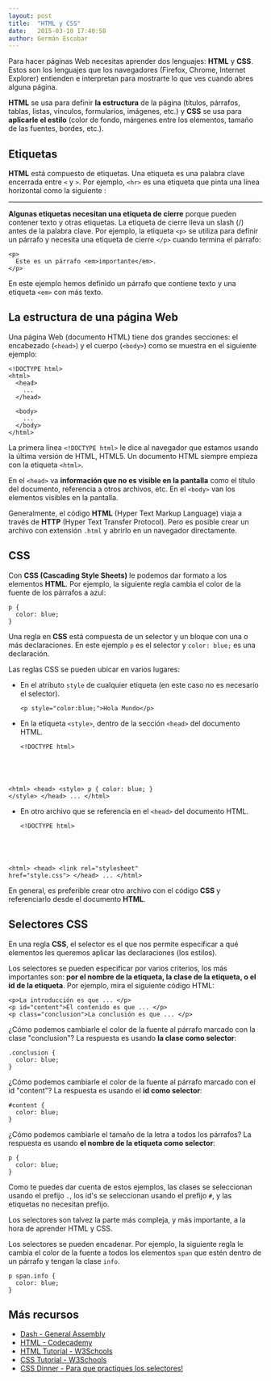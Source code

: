 ```yaml
---
layout: post
title:  "HTML y CSS"
date:   2015-03-10 17:40:58
author: Germán Escobar
---
```


Para hacer páginas Web necesitas aprender dos lenguajes: **HTML** y **CSS**. Estos son los lenguajes que los navegadores (Firefox, Chrome, Internet Explorer) entienden e interpretan para mostrarte lo que ves cuando abres alguna página.

**HTML** se usa para definir **la estructura** de la página (títulos, párrafos, tablas, listas, vínculos, formularios, imágenes, etc.) y **CSS** se usa para **aplicarle el estilo** (color de fondo, márgenes entre los elementos, tamaño de las fuentes, bordes, etc.).

## Etiquetas

**HTML** está compuesto de etiquetas. Una etiqueta es una palabra clave encerrada entre `<` y `>`.  Por ejemplo, `<hr>` es una etiqueta que pinta una línea horizontal como la siguiente :

<hr>

**Algunas etiquetas necesitan una etiqueta de cierre** porque pueden contener texto y otras etiquetas. La etiqueta de cierre lleva un slash (/) antes de la palabra clave. Por ejemplo, la etiqueta `<p>` se utiliza para definir un párrafo y necesita una etiqueta de cierre `</p>` cuando termina el párrafo:

<pre><code class="overflow html">&lt;p&gt;
  Este es un p&#225;rrafo &lt;em&gt;importante&lt;/em&gt;.
&lt;/p&gt;</code></pre>

En este ejemplo hemos definido un párrafo que contiene texto y una etiqueta `<em>` con más texto.

## La estructura de una página Web

Una página Web (documento HTML) tiene dos grandes secciones: el encabezado (`<head>`) y el cuerpo (`<body>`) como se muestra en el siguiente ejemplo:

<pre><code class="overflow html">&lt;!DOCTYPE html&gt;
&lt;html&gt;
  &lt;head&gt;
    ...
  &lt;/head&gt;

  &lt;body&gt;
    ...
  &lt;/body&gt;
&lt;/html&gt;</code></pre>

La primera línea `<!DOCTYPE html>` le dice al navegador que estamos usando la última versión de HTML, HTML5. Un documento HTML siempre empieza con la etiqueta `<html>`.

En el `<head>` va **información que no es visible en la pantalla** como el título del documento, referencia a otros archivos, etc.  En el `<body>` van los elementos visibles en la pantalla.

<div class="well">
Generalmente, el código <strong>HTML</strong> (Hyper Text Markup Language) viaja a través de <strong>HTTP</strong> (Hyper Text Transfer Protocol). Pero es posible crear un archivo con extensión <code>.html</code> y abrirlo en un navegador directamente.
</div>

## CSS

Con **CSS (Cascading Style Sheets)** le podemos dar formato a los elementos **HTML**. Por ejemplo, la siguiente regla cambia el color de la fuente de los párrafos a azul:

<pre><code class="overflow css">p {
  color: blue;
}</code></pre>

Una regla en **CSS** está compuesta de un selector y un bloque con una o más declaraciones. En este ejemplo `p` es el selector y `color: blue;` es una declaración.

Las reglas CSS se pueden ubicar en varios lugares:

* En el atributo `style` de cualquier etiqueta (en este caso no es necesario el selector).
	<pre><code class="overflow html">&lt;p style=&quot;color:blue;&quot;&gt;Hola Mundo&lt;/p&gt;</code></pre>
* En la etiqueta `<style>`, dentro de la sección `<head>` del documento HTML.
	<pre><code class="overflow html">&lt;!DOCTYPE html&gt;
&lt;html&gt;
    &lt;head&gt;
      &lt;style&gt;
        p {
          color: blue;
        }
      &lt;/style&gt;
    &lt;/head&gt;
    ...
&lt;/html&gt;</code></pre>
* En otro archivo que se referencia en el `<head>` del documento HTML.
	<pre><code class="overflow html">&lt;!DOCTYPE html&gt;
&lt;html&gt;
    &lt;head&gt;
      &lt;link rel=&quot;stylesheet&quot; href=&quot;style.css&quot;&gt;
    &lt;/head&gt;
    ...
&lt;/html&gt;</code></pre>

En general, es preferible crear otro archivo con el código **CSS** y referenciarlo desde el documento **HTML**.

## Selectores CSS

En una regla **CSS**, el selector es el que nos permite especificar a qué elementos les queremos aplicar las declaraciones (los estilos).

Los selectores se pueden especificar por varios criterios, los más importantes son: **por el nombre de la etiqueta, la clase de la etiqueta, o el id de la etiqueta**. Por ejemplo, mira el siguiente código HTML:

<pre><code class="overflow html">&lt;p&gt;La introducci&#243;n es que ... &lt;/p&gt;
&lt;p id=&quot;content&quot;&gt;El contenido es que ... &lt;/p&gt;
&lt;p class=&quot;conclusion&quot;&gt;La conclusi&#243;n es que ... &lt;/p&gt;</code></pre>

¿Cómo podemos cambiarle el color de la fuente al párrafo marcado con la clase "conclusion"? La respuesta es usando **la clase como selector**:

<pre><code class="overflow css">.conclusion {
  color: blue;
}</code></pre>

¿Cómo podemos cambiarle el color de la fuente al párrafo marcado con el id "content"? La respuesta es usando el **id como selector**:

<pre><code class="overflow css">#content {
  color: blue;
}</code></pre>

¿Cómo podemos cambiarle el tamaño de la letra a todos los párrafos? La respuesta es usando **el nombre de la etiqueta como selector**:

<pre><code class="overflow css">p {
  color: blue;
}</code></pre>

Como te puedes dar cuenta de estos ejemplos, las clases se seleccionan usando el prefijo `.`, los id's se seleccionan usando el prefijo `#`, y las etiquetas no necesitan prefijo.

<div class="well">Los selectores son talvez la parte más compleja, y más importante, a la hora de aprender HTML y CSS.</div>

Los selectores se pueden encadenar. Por ejemplo, la siguiente regla le cambia el color de la fuente a todos los elementos `span` que estén dentro de un párrafo y tengan la clase `info`.

<pre><code class="overflow css">p span.info {
  color: blue;
}</code></pre>

## Más recursos

* <a href="https://dash.generalassemb.ly/" target="_blank">Dash - General Assembly</a>
* <a href="http://www.codecademy.com/tracks/web" target="_blank">HTML - Codecademy</a>
* <a href="http://www.w3schools.com/html/default.asp" target="_blank">HTML Tutorial - W3Schools</a>
* <a href="http://www.w3schools.com/css/default.asp" target="_blank">CSS Tutorial - W3Schools</a>
* <a href="http://flukeout.github.io/" target="_blank">CSS Dinner - Para que practiques los selectores!</a>
